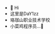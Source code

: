 - 👋 Hi
- 这里是DaY1zz
- 珞珈山职业技术学校
- 小菜鸡程序员...👀
<!---
DaY1zz/DaY1zz is a ✨ special ✨ repository because its `README.md` (this file) appears on your GitHub profile.
You can click the Preview link to take a look at your changes.
--->
